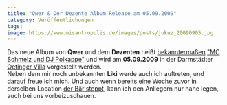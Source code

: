 ```yaml
---
title: "Qwer & Der Dezente Album Release am 05.09.2009"
category: Veröffentlichungen
tags: 
image: https://www.misantropolis.de/images/posts/jukuz_20090905.jpg
---
```


Das neue Album von **Qwer** und dem **Dezenten** heißt [bekanntermaßen](http://www.misantropolis.de/2009/07/mc-schmelz-und-dj-polkappe/) ["MC Schmelz und DJ Polkappe"](http://www.leavemusic.de/live/leavemusic/index.php?content=12&artikel_id=70) und wird am **05.09.2009** in der Darmstädter [Oetinger Villa](http://www.oetingervilla.de/) vorgestellt werden.  
Neben dem mir noch unbekannten **Liki** werde auch ich auftreten, und darauf freue ich mich. Und auch wenn bereits eine Woche zuvor in derselben Location [der Bär steppt](http://blogs.myspace.com/index.cfm?fuseaction=blog.view&friendId=43494454&blogId=505934550), kann ich den Anliegern nur nahe legen, auch bei uns vorbeizuschauen.